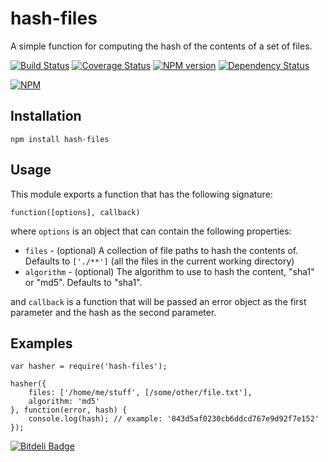 # hash-files

A simple function for computing the hash of the contents of a set of files.


[![Build Status](https://secure.travis-ci.org/mac-/hash-files.png)](http://travis-ci.org/mac-/hash-files)
[![Coverage Status](https://coveralls.io/repos/mac-/hash-files/badge.png)](https://coveralls.io/r/mac-/hash-files)
[![NPM version](https://badge.fury.io/js/hash-files.png)](http://badge.fury.io/js/hash-files)
[![Dependency Status](https://david-dm.org/mac-/hash-files.png)](https://david-dm.org/mac-/hash-files)

[![NPM](https://nodei.co/npm/hash-files.png?downloads=true&stars=true)](https://nodei.co/npm/hash-files/)

## Installation

	npm install hash-files

## Usage

This module exports a function that has the following signature:

	function([options], callback)

where `options` is an object that can contain the following properties:

* `files` - (optional) A collection of file paths to hash the contents of. Defaults to `['./**']` (all the files in the current working directory)
* `algorithm` - (optional) The algorithm to use to hash the content, "sha1" or "md5". Defaults to "sha1".

and `callback` is a function that will be passed an error object as the first parameter and the hash as the second parameter.


## Examples

	var hasher = require('hash-files');

	hasher({
		files: ['/home/me/stuff', [/some/other/file.txt'],
		algorithm: 'md5'
	}, function(error, hash) {
		console.log(hash); // example: '843d5af0230cb6ddcd767e9d92f7e152'
	});


[![Bitdeli Badge](https://d2weczhvl823v0.cloudfront.net/mac-/hash-files/trend.png)](https://bitdeli.com/free "Bitdeli Badge")

